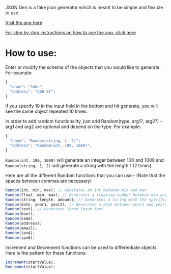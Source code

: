 JSON Gen is a fake json generator which is meant to be simple and flexible to use.

[Visit the app here](https://jsongen.netlify.app/)

[For step by step instructions on how to use the app, click here](https://m-moiz.github.io/Json-Gen/)

# How to use:

Enter or modify the schema of the objects that you would like to generate. For example:

```javascript
{
  "name": "John";
  "address": "200 St";
}
```

If you specify 10 in the input field in the bottom and hit generate, you will see the same object repeated 10 times.

In order to add random functionality, just add Random(type, arg1?, arg2?) - arg1 and arg2 are optional and depend on the type. For example:

```javascript
{
  "name": "Random(string, 1, 2)";
  "address": "Random(int, 100, 1000)";
}
```

`Random(int, 100, 1000)` will generate an integer between 100 and 1000 and `Random(string, 1, 2)` will generate a string with the length 1 (2 times).

Here are all the different Random functions that you can use:- (Note that the spaces between commas are necessary)

```javascript
Random(int, min, max); // Generates an int between min and max
Random(float, min, max); // Generates a floating number between min and max rounded to 4 decimal places
Random(string, length, amount); // Generates a string with the specified length (amount times)
Random(date, year1, year2); // Generates a date between year1 and year2
Random(text); // Generates lorem ipsum text
Random(bool);
Random(name);
Random(address);
Random(email);
Random(ipv4);
Random(ipv6);
```

Increment and Decrement functions can be used to differentiate objects. Here is the pattern for these functions:

```javascript
Increment(startValue);
Decrement(startValue);
```
